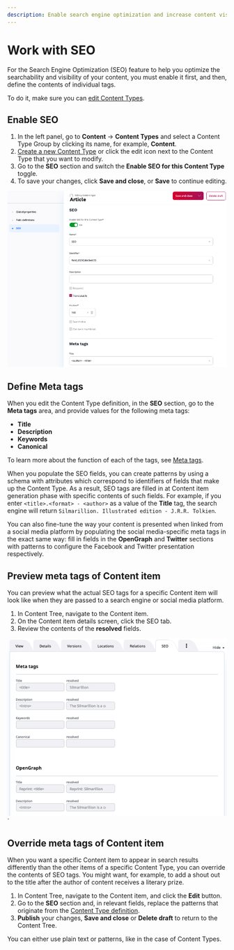 ```yaml
---
description: Enable search engine optimization and increase content visibility by defining meta tags.
---
```


# Work with SEO

For the Search Engine Optimization (SEO) feature to help you optimize the searchability 
and visibility of your content, you must enable it first, and
then, define the contents of individual tags.

To do it, make sure you can [edit Content Types](../content_management/content_model.md#content_types).

## Enable SEO

1. In the left panel, go to **Content** -> **Content Types** and select a Content Type Group by clicking its name, for example, **Content**.
2. [Create a new Content Type](create_edit_content_types.md) or click the edit icon next to the Content Type that you want to modify.
3. Go to the **SEO** section and switch the **Enable SEO for this Content Type** toggle.
4. To save your changes, click **Save and close**, or **Save** to continue editing.

![SEO tags](img/SEO_tags.png "SEO configuration")

## Define Meta tags

When you edit the Content Type definition, in the **SEO** section, go to the 
**Meta tags** area, and provide values for the following meta tags:

- **Title**
- **Description**
- **Keywords** 
- **Canonical**

To learn more about the function of each of the tags, see [Meta tags](seo.md#meta-tags).

When you populate the SEO fields, you can create patterns by using a schema with 
attributes which correspond to identifiers of fields that make up the Content Type.
As a result, SEO tags are filled in at Content item generation phase with specific 
contents of such fields. For example, if you enter `<title>.<format> - <author>` 
as a value of the **Title** tag, the search engine will return 
`Silmarillion. Illustrated edition - J.R.R. Tolkien`.

You can also fine-tune the way your content is presented when linked from 
a social media platform by populating the social media-specific meta tags 
in the exact same way: 
fill in fields in the **OpenGraph** and **Twitter** sections with patterns 
to configure the Facebook and Twitter presentation respectively. 
<!--If you leave these fields blank, social media snippets are generated based on 
the definitions that you provided in the search engine meta tag fields.-->

## Preview meta tags of Content item

You can preview what the actual SEO tags for a specific Content item 
will look like when they are passed to a search engine or social media platform.

1. In Content Tree, navigate to the Content item.
2. On the Content item details screen, click the SEO tab.
3. Review the contents of the **resolved** fields.

![SEO tab in Content item details](img/SEO_tab.png)`

## Override meta tags of Content item

When you want a specific Content item to appear in search results differently than 
the other items of a specific Content Type, you can override the contents of SEO tags.
You might want, for example, to add a shout out to the title after the author of content 
receives a literary prize.

1. In Content Tree, navigate to the Content item, and click the **Edit** button.
2. Go to the **SEO** section and, in relevant fields, replace the patterns that 
originate from the [Content Type definition](#define-meta-tags). 
3. **Publish** your changes, **Save and close** or **Delete draft** to return to the Content Tree.

You can either use plain text or patterns, like in the case of Content Types. 
